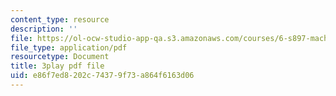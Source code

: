 ```yaml
---
content_type: resource
description: ''
file: https://ol-ocw-studio-app-qa.s3.amazonaws.com/courses/6-s897-machine-learning-for-healthcare-spring-2019/e86f7ed8202c74379f73a864f6163d06_g5v-NvNoJQQ.pdf
file_type: application/pdf
resourcetype: Document
title: 3play pdf file
uid: e86f7ed8-202c-7437-9f73-a864f6163d06
---
```

